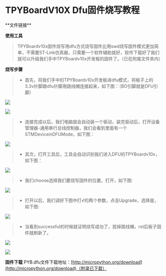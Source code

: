 # TPYBoardV10X Dfu固件烧写教程

\*\*文件链接**

**使用工具**

>​	TPYBoardv10x固件烧写用dfu方式烧写固件比用swd烧写固件模式更加简单，不需要ST-Link仿真器，只需要一个软件辅助就好，软件下载好了我们就可以升级我们手中TPYBoardv10x开发板的固件了。（已在附属文件夹内）

**烧写步骤**

>* 首先，将我们手中的TPYBoardv10x开发板进dfu模式，将板子上的3.3v针脚跟dfu针脚用跳线帽连接起来，如下图：（BO引脚就是DFU引脚）  

![](/pic/ch4/4.2.2/1.png) 

![](/pic/ch4/4.2.2/2.png) 

>* 连接完成以后，我们电脑就会自动装一个驱动，装完驱动后，打开设备管理器-通用串行总线控制器，我们会看到里面有一个STMDeviceinDFUMode，如下图：  

![](/pic/ch4/4.2.2/3.png) 

>* 其次，打开工具后，工具会自动识别我们进入DFU的TPYBoardv10x，如下图：  

![](/pic/ch4/4.2.2/4.png) 

>* 我们choose选择我们要烧写固件的位置，打开，如下图:  

![](/pic/ch4/4.2.2/5.png) 

>* 打开以后，我们调好下图中打√的两个参数，点击Upgrade，选择是，如下图: 

![](/pic/ch4/4.2.2/6.png) 

>* 当看到successful的时候就证明烧写成功了，拔掉跳线帽，rst后板子固件就刷新了。

![](/pic/ch4/4.2.2/7.png) 

![](/pic/ch4/4.2.2/8.png) 

**固件下载**
PYB.dfu文件下载地址：[http://micropython.org/download](http://micropython.org/download)（附录已下载）


